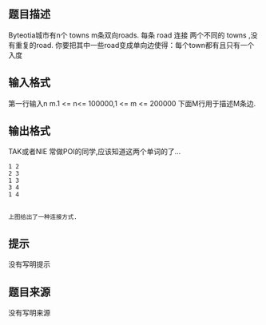 


## 题目描述
Byteotia城市有n个 towns m条双向roads. 每条 road 连接 两个不同的 towns ,没有重复的road. 你要把其中一些road变成单向边使得：每个town都有且只有一个入度
## 输入格式
第一行输入n m.1 <= n<= 100000,1 <= m <= 200000 下面M行用于描述M条边.
## 输出格式
TAK或者NIE 常做POI的同学,应该知道这两个单词的了...

```input14 5
1 2
2 3
1 3
3 4
1 4

```

```output1TAK

上图给出了一种连接方式.
```

## 提示
没有写明提示
## 题目来源
没有写明来源


